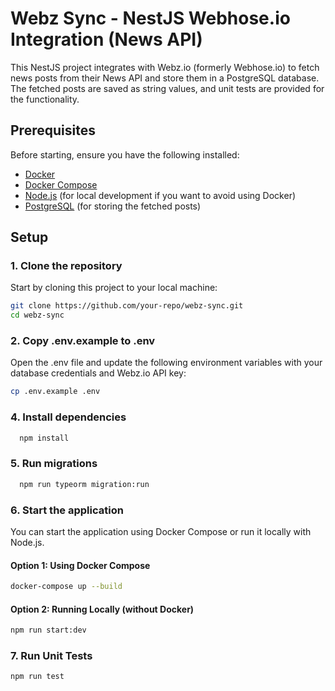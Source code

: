 # Webz Sync - NestJS Webhose.io Integration (News API)

This NestJS project integrates with Webz.io (formerly Webhose.io) to fetch news posts from their News API and store them in a PostgreSQL database. The fetched posts are saved as string values, and unit tests are provided for the functionality.

## Prerequisites

Before starting, ensure you have the following installed:
- [Docker](https://www.docker.com/get-started)
- [Docker Compose](https://docs.docker.com/compose/install/)
- [Node.js](https://nodejs.org/) (for local development if you want to avoid using Docker)
- [PostgreSQL](https://www.postgresql.org/) (for storing the fetched posts)

## Setup

### 1. Clone the repository

Start by cloning this project to your local machine:

```bash
git clone https://github.com/your-repo/webz-sync.git
cd webz-sync
```

### 2. Copy .env.example to .env
Open the .env file and update the following environment variables with your database credentials and Webz.io API key:
```bash
cp .env.example .env
```
### 4. Install dependencies
```bash
  npm install
```
### 5. Run migrations

```bash
  npm run typeorm migration:run
```
### 6. Start the application

You can start the application using Docker Compose or run it locally with Node.js.

#### Option 1: Using Docker Compose

```bash
docker-compose up --build
```

#### Option 2: Running Locally (without Docker)

```bash
npm run start:dev
```

### 7. Run Unit Tests
```bash
npm run test
```